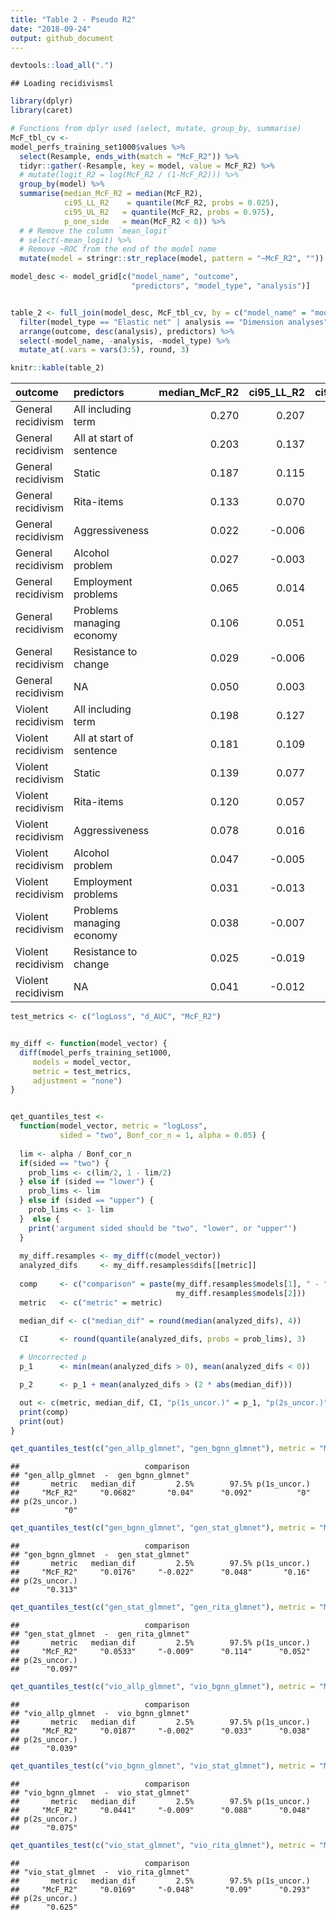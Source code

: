 ```yaml
---
title: "Table 2 - Pseudo R2"
date: "2018-09-24"
output: github_document
---
```



```r
devtools::load_all(".")
```

```
## Loading recidivismsl
```

```r
library(dplyr)
library(caret)
```



```r
# Functions from dplyr used (select, mutate, group_by, summarise)
McF_tbl_cv <-
model_perfs_training_set1000$values %>% 
  select(Resample, ends_with(match = "McF_R2")) %>% 
  tidyr::gather(-Resample, key = model, value = McF_R2) %>%
  # mutate(logit_R2 = log(McF_R2 / (1-McF_R2))) %>% 
  group_by(model) %>% 
  summarise(median_McF_R2 = median(McF_R2),
            ci95_LL_R2    = quantile(McF_R2, probs = 0.025),
            ci95_UL_R2   = quantile(McF_R2, probs = 0.975),
            p_one_side   = mean(McF_R2 < 0)) %>% 
  # # Remove the column `mean_logit` 
  # select(-mean_logit) %>% 
  # Remove ~ROC from the end of the model name
  mutate(model = stringr::str_replace(model, pattern = "~McF_R2", ""))
```


```r
model_desc <- model_grid[c("model_name", "outcome", 
                           "predictors", "model_type", "analysis")]


table_2 <- full_join(model_desc, McF_tbl_cv, by = c("model_name" = "model")) %>% 
  filter(model_type == "Elastic net" | analysis == "Dimension analyses") %>% 
  arrange(outcome, desc(analysis), predictors) %>% 
  select(-model_name, -analysis, -model_type) %>% 
  mutate_at(.vars = vars(3:5), round, 3)
```




```r
knitr::kable(table_2)
```



|outcome            |predictors                | median_McF_R2| ci95_LL_R2| ci95_UL_R2| p_one_side|
|:------------------|:-------------------------|-------------:|----------:|----------:|----------:|
|General recidivism |All including term        |         0.270|      0.207|      0.322|      0.000|
|General recidivism |All at start of sentence  |         0.203|      0.137|      0.259|      0.000|
|General recidivism |Static                    |         0.187|      0.115|      0.240|      0.000|
|General recidivism |Rita-items                |         0.133|      0.070|      0.184|      0.000|
|General recidivism |Aggressiveness            |         0.022|     -0.006|      0.042|      0.052|
|General recidivism |Alcohol problem           |         0.027|     -0.003|      0.049|      0.040|
|General recidivism |Employment problems       |         0.065|      0.014|      0.102|      0.009|
|General recidivism |Problems managing economy |         0.106|      0.051|      0.155|      0.003|
|General recidivism |Resistance to change      |         0.029|     -0.006|      0.051|      0.054|
|General recidivism |NA                        |         0.050|      0.003|      0.079|      0.019|
|Violent recidivism |All including term        |         0.198|      0.127|      0.263|      0.000|
|Violent recidivism |All at start of sentence  |         0.181|      0.109|      0.245|      0.000|
|Violent recidivism |Static                    |         0.139|      0.077|      0.187|      0.000|
|Violent recidivism |Rita-items                |         0.120|      0.057|      0.175|      0.000|
|Violent recidivism |Aggressiveness            |         0.078|      0.016|      0.128|      0.008|
|Violent recidivism |Alcohol problem           |         0.047|     -0.005|      0.082|      0.037|
|Violent recidivism |Employment problems       |         0.031|     -0.013|      0.060|      0.092|
|Violent recidivism |Problems managing economy |         0.038|     -0.007|      0.070|      0.056|
|Violent recidivism |Resistance to change      |         0.025|     -0.019|      0.053|      0.116|
|Violent recidivism |NA                        |         0.041|     -0.012|      0.080|      0.051|




```r
test_metrics <- c("logLoss", "d_AUC", "McF_R2") 


my_diff <- function(model_vector) {
  diff(model_perfs_training_set1000, 
     models = model_vector,
     metric = test_metrics,
     adjustment = "none")
}


qet_quantiles_test <- 
  function(model_vector, metric = "logLoss", 
           sided = "two", Bonf_cor_n = 1, alpha = 0.05) {
    
  lim <- alpha / Bonf_cor_n
  if(sided == "two") {
    prob_lims <- c(lim/2, 1 - lim/2)
  } else if (sided == "lower") {
    prob_lims <- lim 
  } else if (sided == "upper") {
    prob_lims <- 1- lim 
  }  else {
    print('argument sided should be "two", "lower", or "upper"')
  }
  
  my_diff.resamples <- my_diff(c(model_vector))
  analyzed_difs     <- my_diff.resamples$difs[[metric]]
  
  comp     <- c("comparison" = paste(my_diff.resamples$models[1], " - ",
                                     my_diff.resamples$models[2]))
  metric   <- c("metric" = metric)

  median_dif <- c("median_dif" = round(median(analyzed_difs), 4))
  
  CI       <- round(quantile(analyzed_difs, probs = prob_lims), 3)

  # Uncorrected p
  p_1      <- min(mean(analyzed_difs > 0), mean(analyzed_difs < 0))

  p_2      <- p_1 + mean(analyzed_difs > (2 * abs(median_dif)))

  out <- c(metric, median_dif, CI, "p(1s_uncor.)" = p_1, "p(2s_uncor.)" = p_2)
  print(comp)
  print(out)
}
```


```r
qet_quantiles_test(c("gen_allp_glmnet", "gen_bgnn_glmnet"), metric = "McF_R2")
```

```
##                            comparison 
## "gen_allp_glmnet  -  gen_bgnn_glmnet" 
##       metric   median_dif         2.5%        97.5% p(1s_uncor.) 
##     "McF_R2"     "0.0682"       "0.04"      "0.092"          "0" 
## p(2s_uncor.) 
##          "0"
```

```r
qet_quantiles_test(c("gen_bgnn_glmnet", "gen_stat_glmnet"), metric = "McF_R2")          
```

```
##                            comparison 
## "gen_bgnn_glmnet  -  gen_stat_glmnet" 
##       metric   median_dif         2.5%        97.5% p(1s_uncor.) 
##     "McF_R2"     "0.0176"     "-0.022"      "0.048"       "0.16" 
## p(2s_uncor.) 
##      "0.313"
```

```r
qet_quantiles_test(c("gen_stat_glmnet", "gen_rita_glmnet"), metric = "McF_R2")
```

```
##                            comparison 
## "gen_stat_glmnet  -  gen_rita_glmnet" 
##       metric   median_dif         2.5%        97.5% p(1s_uncor.) 
##     "McF_R2"     "0.0533"     "-0.009"      "0.114"      "0.052" 
## p(2s_uncor.) 
##      "0.097"
```


```r
qet_quantiles_test(c("vio_allp_glmnet", "vio_bgnn_glmnet"), metric = "McF_R2")
```

```
##                            comparison 
## "vio_allp_glmnet  -  vio_bgnn_glmnet" 
##       metric   median_dif         2.5%        97.5% p(1s_uncor.) 
##     "McF_R2"     "0.0187"     "-0.002"      "0.033"      "0.038" 
## p(2s_uncor.) 
##      "0.039"
```

```r
qet_quantiles_test(c("vio_bgnn_glmnet", "vio_stat_glmnet"), metric = "McF_R2")          
```

```
##                            comparison 
## "vio_bgnn_glmnet  -  vio_stat_glmnet" 
##       metric   median_dif         2.5%        97.5% p(1s_uncor.) 
##     "McF_R2"     "0.0441"     "-0.009"      "0.088"      "0.048" 
## p(2s_uncor.) 
##      "0.075"
```

```r
qet_quantiles_test(c("vio_stat_glmnet", "vio_rita_glmnet"), metric = "McF_R2")
```

```
##                            comparison 
## "vio_stat_glmnet  -  vio_rita_glmnet" 
##       metric   median_dif         2.5%        97.5% p(1s_uncor.) 
##     "McF_R2"     "0.0169"     "-0.048"       "0.09"      "0.293" 
## p(2s_uncor.) 
##      "0.625"
```


